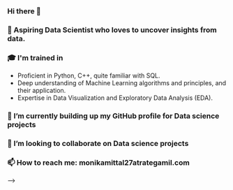 ### Hi there 👋

### 🔭 Aspiring Data Scientist who loves to uncover insights from data.
### 🎓 I'm trained in
-  Proficient in Python, C++, quite familiar with SQL.
-  Deep understanding of Machine Learning algorithms and principles, and their application.
-  Expertise in Data Visualization and Exploratory Data Analysis (EDA).
###  🌱 I’m currently building up my GitHub profile for Data science projects 
### 👯 I’m looking to collaborate on Data science projects 
### 📫 How to reach me: monikamittal27atrategamil.com

-->
